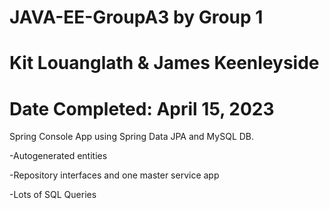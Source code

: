 # JAVA-EE-GroupA3 by Group 1
# Kit Louanglath & James Keenleyside
# Date Completed: April 15, 2023
Spring Console App using Spring Data JPA and MySQL DB.

-Autogenerated entities

-Repository interfaces and one master service app

-Lots of SQL Queries